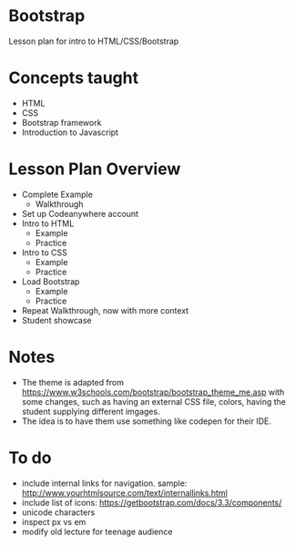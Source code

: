 # Bootstrap
Lesson plan for intro to HTML/CSS/Bootstrap
# Concepts taught
* HTML
* CSS
* Bootstrap framework
* Introduction to Javascript
# Lesson Plan Overview
* Complete Example
  * Walkthrough
* Set up Codeanywhere account
* Intro to HTML
  * Example
  * Practice
* Intro to CSS
  * Example
  * Practice
* Load Bootstrap
  * Example
  * Practice
* Repeat Walkthrough, now with more context
* Student showcase

# Notes
* The theme is adapted from https://www.w3schools.com/bootstrap/bootstrap_theme_me.asp with some changes, such as having an external CSS file, colors, having the student supplying different imgages.
* The idea is to have them use something like codepen for their IDE.

# To do
* include internal links for navigation. sample: http://www.yourhtmlsource.com/text/internallinks.html
* include list of icons: https://getbootstrap.com/docs/3.3/components/
* unicode characters
* inspect px vs em
* modify old lecture for teenage audience
